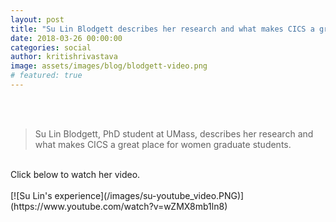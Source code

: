 ```yaml
---
layout: post
title: "Su Lin Blodgett describes her research and what makes CICS a great place for women graduate students"
date: 2018-03-26 00:00:00
categories: social
author: kritishrivastava
image: assets/images/blog/blodgett-video.png
# featured: true
---
```

<br/><br/>
>Su Lin Blodgett, PhD student at UMass, describes her research and what makes CICS a great place for women graduate students.
<br/>
Click below to watch her video.
<br/><br/>
[![Su Lin's experience](/images/su-youtube_video.PNG)](https://www.youtube.com/watch?v=wZMX8mb1ln8)







